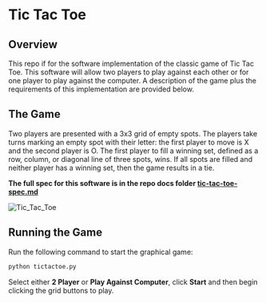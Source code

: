# Tic Tac Toe

## Overview
This repo if for the software implementation of the classic game of Tic Tac
Toe. This software will allow two players to play against each other or for one player to play against the
computer. A description of the game plus the requirements of this implementation are provided below.

## The Game
Two players are presented with a 3x3 grid of empty spots. The players take turns marking an empty spot
with their letter: the first player to move is X and the second player is O. The first player to fill a winning
set, defined as a row, column, or diagonal line of three spots, wins. If all spots are filled and neither
player has a winning set, then the game results in a tie.

**The full spec for this software is in the repo docs folder [tic-tac-toe-spec.md](docs/tic-tac-toe-spec.md)**

![Tic_Tac_Toe](https://github.com/user-attachments/assets/f138a579-e3d0-4f0f-a6b6-08e2a419d6c0)

## Running the Game

Run the following command to start the graphical game:

```bash
python tictactoe.py
```

Select either **2 Player** or **Play Against Computer**, click **Start** and then
begin clicking the grid buttons to play.

